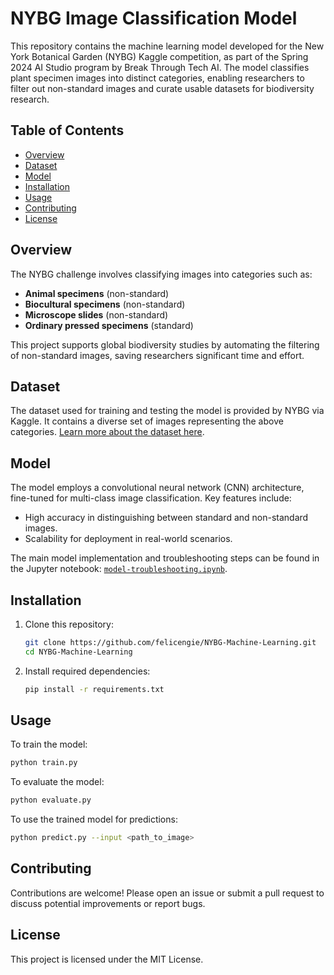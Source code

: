 # NYBG Image Classification Model

This repository contains the machine learning model developed for the New York Botanical Garden (NYBG) Kaggle competition, as part of the Spring 2024 AI Studio program by Break Through Tech AI. The model classifies plant specimen images into distinct categories, enabling researchers to filter out non-standard images and curate usable datasets for biodiversity research.

## Table of Contents
- [Overview](#overview)
- [Dataset](#dataset)
- [Model](#model)
- [Installation](#installation)
- [Usage](#usage)
- [Contributing](#contributing)
- [License](#license)

## Overview

The NYBG challenge involves classifying images into categories such as:
- **Animal specimens** (non-standard)
- **Biocultural specimens** (non-standard)
- **Microscope slides** (non-standard)
- **Ordinary pressed specimens** (standard)

This project supports global biodiversity studies by automating the filtering of non-standard images, saving researchers significant time and effort.

## Dataset

The dataset used for training and testing the model is provided by NYBG via Kaggle. It contains a diverse set of images representing the above categories. [Learn more about the dataset here](https://www.gbif.org/).

## Model

The model employs a convolutional neural network (CNN) architecture, fine-tuned for multi-class image classification. Key features include:
- High accuracy in distinguishing between standard and non-standard images.
- Scalability for deployment in real-world scenarios.

The main model implementation and troubleshooting steps can be found in the Jupyter notebook: [`model-troubleshooting.ipynb`](model-troubleshooting.ipynb).

## Installation

1. Clone this repository:
   ```bash
   git clone https://github.com/felicengie/NYBG-Machine-Learning.git
   cd NYBG-Machine-Learning
   ```

2. Install required dependencies:
   ```bash
   pip install -r requirements.txt
   ```

## Usage

To train the model:
```bash
python train.py
```

To evaluate the model:
```bash
python evaluate.py
```

To use the trained model for predictions:
```bash
python predict.py --input <path_to_image>
```

## Contributing

Contributions are welcome! Please open an issue or submit a pull request to discuss potential improvements or report bugs.

## License

This project is licensed under the MIT License.
